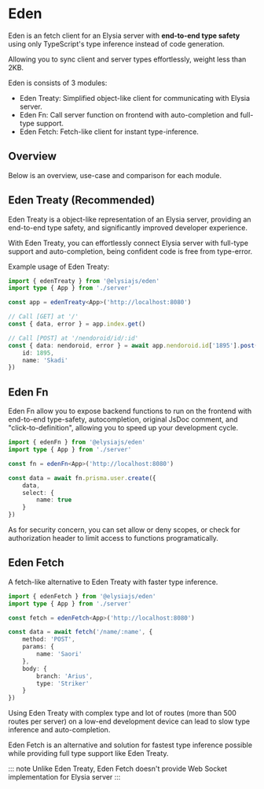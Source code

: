 # Eden
Eden is an fetch client for an Elysia server with **end-to-end type safety** using only TypeScript's type inference instead of code generation. 

Allowing you to sync client and server types effortlessly, weight less than 2KB.

Eden is consists of 3 modules:
- Eden Treaty: Simplified object-like client for communicating with Elysia server.
- Eden Fn: Call server function on frontend with auto-completion and full-type support.
- Eden Fetch: Fetch-like client for instant type-inference.

## Overview
Below is an overview, use-case and comparison for each module.

## Eden Treaty (Recommended)
Eden Treaty is a object-like representation of an Elysia server, providing an end-to-end type safety, and significantly improved developer experience.

With Eden Treaty, you can effortlessly connect Elysia server with full-type support and auto-completion, being confident code is free from type-error.

Example usage of Eden Treaty:
```typescript
import { edenTreaty } from '@elysiajs/eden'
import type { App } from './server'

const app = edenTreaty<App>('http://localhost:8080')

// Call [GET] at '/'
const { data, error } = app.index.get()

// Call [POST] at '/nendoroid/id/:id'
const { data: nendoroid, error } = await app.nendoroid.id['1895'].post({
    id: 1895,
    name: 'Skadi'
})
```

## Eden Fn
Eden Fn allow you to expose backend functions to run on the frontend with end-to-end type-safety, autocompletion, original JsDoc comment, and "click-to-definition", allowing you to speed up your development cycle.

```typescript
import { edenFn } from '@elysiajs/eden'
import type { App } from './server'

const fn = edenFn<App>('http://localhost:8080')

const data = await fn.prisma.user.create({
    data,
    select: {
        name: true
    }
})
```

As for security concern, you can set allow or deny scopes, or check for authorization header to limit access to functions programatically.

## Eden Fetch
A fetch-like alternative to Eden Treaty with faster type inference.
```typescript
import { edenFetch } from '@elysiajs/eden'
import type { App } from './server'

const fetch = edenFetch<App>('http://localhost:8080')

const data = await fetch('/name/:name', {
    method: 'POST',
    params: {
        name: 'Saori'
    },
    body: {
        branch: 'Arius',
        type: 'Striker'
    }
})
```

Using Eden Treaty with complex type and lot of routes (more than 500 routes per server) on a low-end development device can lead to slow type inference and auto-completion.

Eden Fetch is an alternative and solution for fastest type inference possible while providing full type support like Eden Treaty.

::: note
Unlike Eden Treaty, Eden Fetch doesn't provide Web Socket implementation for Elysia server
:::
